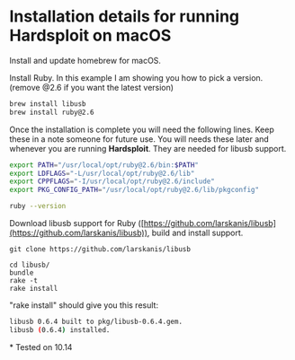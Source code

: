 # Installation details for running Hardsploit on macOS

Install and update homebrew for macOS. 

Install Ruby. In this example I am showing you how to pick a version. (remove @2.6 if you want the latest version)

```bash
brew install libusb
brew install ruby@2.6
```

Once the installation is complete you will need the following lines. Keep these in a note someone for future use. You will needs these later and whenever you are running **Hardsploit**. They are needed for libusb support. 

```bash
export PATH="/usr/local/opt/ruby@2.6/bin:$PATH"
export LDFLAGS="-L/usr/local/opt/ruby@2.6/lib"
export CPPFLAGS="-I/usr/local/opt/ruby@2.6/include"
export PKG_CONFIG_PATH="/usr/local/opt/ruby@2.6/lib/pkgconfig"

ruby --version
```

Download libusb support for Ruby ([https://github.com/larskanis/libusb](https://github.com/larskanis/libusb)), build and install support. 

```
git clone https://github.com/larskanis/libusb

cd libusb/
bundle
rake -t
rake install
```

"rake install" should give you this result:

```bash
libusb 0.6.4 built to pkg/libusb-0.6.4.gem.
libusb (0.6.4) installed.
```


\* Tested on 10.14
